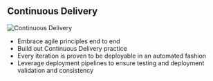 <!-- .element: class="textleft-imageright" -->
## Continuous Delivery

![Continuous Delivery](slides/resources/images/continuous-delivery.png "Continuous Delivery")

* Embrace agile principles end to end
* Build out Continuous Delivery practice
* Every iteration is proven to be deployable in an automated fashion
* Leverage deployment pipelines to ensure testing and deployment validation and consistency

